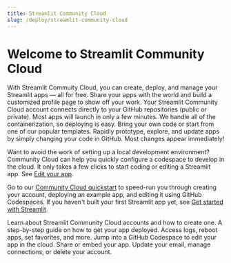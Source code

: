 ```yaml
---
title: Streamlit Community Cloud
slug: /deploy/streamlit-community-cloud
---
```


# Welcome to Streamlit Community Cloud

With Streamlit Commuity Cloud, you can create, deploy, and manage your Streamlit apps &mdash; all for free. Share your apps with the world and build a customized profile page to show off your work. Your Streamlit Community Cloud account connects directly to your GitHub repositories (public or private). Most apps will launch in only a few minutes. We handle all of the containerization, so deploying is easy. Bring your own code or start from one of our popular templates. Rapidly prototype, explore, and update apps by simply changing your code in GitHub. Most changes appear immediately!

Want to avoid the work of setting up a local development environment? Community Cloud can help you quickly configure a codespace to develop in the cloud. It only takes a few clicks to start coding or editing a Streamlit app. See [Edit your app](/deploy/streamlit-community-cloud/manage-your-app/edit-your-app).

Go to our [Community Cloud quickstart](/deploy/streamlit-community-cloud/get-started) to speed-run you through creating your account, deploying an example app, and editing it using GitHub Codespaces. If you haven't built your first Streamlit app yet, see [Get started with Streamlit](/get-started).

<InlineCalloutContainer>
    <InlineCallout
        color="lightBlue-70"
        icon="arrow_forward"
        bold="Get started."
        href="/deploy/streamlit-community-cloud/get-started"
    >Learn about Streamlit Community Cloud accounts and how to create one.</InlineCallout>
    <InlineCallout
        color="lightBlue-70"
        icon="flight_takeoff"
        bold="Deploy your app."
        href="/deploy/streamlit-community-cloud/deploy-your-app"
    >A step-by-step guide on how to get your app deployed.</InlineCallout>
    <InlineCallout
        color="lightBlue-70"
        icon="settings"
        bold="Manage your app."
        href="/deploy/streamlit-community-cloud/manage-your-app"
    >Access logs, reboot apps, set favorites, and more. Jump into a GitHub Codespace to edit your app in the cloud.</InlineCallout>
    <InlineCallout
        color="lightBlue-70"
        icon="share"
        bold="Share your app."
        href="/deploy/streamlit-community-cloud/share-your-app"
    >Share or embed your app.</InlineCallout>
    <InlineCallout
        color="lightBlue-70"
        icon="manage_accounts"
        bold="Manage your account."
        href="/deploy/streamlit-community-cloud/manage-your-account"
    >Update your email, manage connections, or delete your account.</InlineCallout>
</InlineCalloutContainer>

